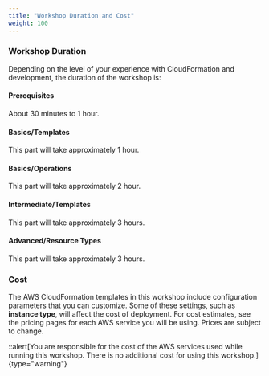 ```yaml
---
title: "Workshop Duration and Cost"
weight: 100
---
```


### Workshop Duration

Depending on the level of your experience with CloudFormation and development, the duration of the workshop is:

#### Prerequisites

About 30 minutes to 1 hour.

#### Basics/Templates

This part will take approximately 1 hour.

#### Basics/Operations

This part will take approximately 2 hour.

#### Intermediate/Templates

This part will take approximately 3 hours.

#### Advanced/Resource Types

This part will take approximately 3 hours.

### Cost

The AWS CloudFormation templates in this workshop include configuration parameters that you can customize. Some of
these settings, such as **instance type**, will affect the cost of deployment. For cost estimates, see the pricing pages
for each AWS service you will be using. Prices are subject to change.

::alert[You are responsible for the cost of the AWS services used while running this workshop. There is no additional cost for using this workshop.]{type="warning"}
